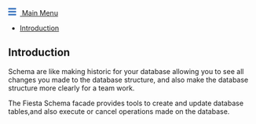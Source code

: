 [![alt return](https://raw.githubusercontent.com/fiesta-framework/Art/master/pics/signs.png) Main Menu](https://github.com/fiesta-framework/Docs/tree/3.1/#index)

- [Introduction](#introduction)

## Introduction

Schema are like making historic for your database allowing you to see all changes you made to the database structure, and also make the database structure more clearly for a team work.

The Fiesta Schema facade provides tools to create and update database tables,and also execute or cancel operations made on the database.
